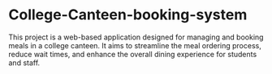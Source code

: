 # College-Canteen-booking-system
This project is a web-based application designed for managing and booking meals in a college canteen. It aims to streamline the meal ordering process, reduce wait times, and enhance the overall dining experience for students and staff.
